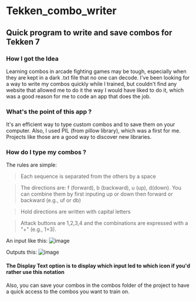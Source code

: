 # Tekken_combo_writer
## Quick program to write and save combos for Tekken 7

### How I got the Idea
Learning combos in arcade fighting games may be tough, especially when they are kept in a dark .txt file that no one can decode.
I've been looking for a way to write my combos quickly while I trained, but couldn't find any website that allowed me to do it the way I would have liked to do it, which was a good reason for me to code an app that does the job.

### What's the point of this app ?
It's an efficient way to type custom combos and to save them on your computer.
Also, I used PIL (from pillow library), which was a first for me. Projects like those are a good way to discover new libraries.

### How do I type my combos ?
The rules are simple:
> Each sequence is separated from the others by a space

> The directions are: f (forward), b (backward), u (up), d(down). You can combine them by first inputing up or down then forward or backward (e.g., uf or db)

> Hold directions are written with capital letters

> Attack buttons are 1,2,3,4 and the combinations are expressed with a "+" (e.g., 1+3).

An input like this:
![image](https://user-images.githubusercontent.com/96045631/235797848-2591b8a8-0b2a-4eaf-82ba-fe01dcc3d69a.png)

Outputs this:
![image](https://user-images.githubusercontent.com/96045631/235797909-fedd7083-18ca-4876-bcdd-86584b208cc6.png)

#### The Display Text option is to display which input led to which icon if you'd rather use this notation

Also, you can save your combos in the combos folder of the project to have a quick access to the combos you want to train on. 

